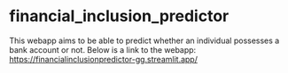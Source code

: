 # financial_inclusion_predictor
This webapp aims to be able to predict whether an individual possesses a bank account or not.
Below is a link to the webapp:
https://financialinclusionpredictor-gg.streamlit.app/
